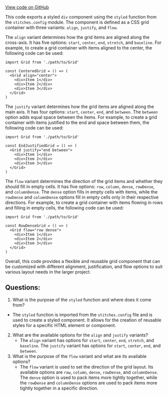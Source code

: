 [View code on GitHub](zoo-labs/zoo/blob/master/ui/src/primitives/Grid.tsx)

This code exports a styled `div` component using the `styled` function from the `stitches.config` module. The component is defined as a CSS grid container with three variants: `align`, `justify`, and `flow`. 

The `align` variant determines how the grid items are aligned along the cross-axis. It has five options: `start`, `center`, `end`, `stretch`, and `baseline`. For example, to create a grid container with items aligned to the center, the following code can be used:

```
import Grid from './path/to/Grid'

const CenteredGrid = () => (
  <Grid align="center">
    <div>Item 1</div>
    <div>Item 2</div>
    <div>Item 3</div>
  </Grid>
)
```

The `justify` variant determines how the grid items are aligned along the main axis. It has four options: `start`, `center`, `end`, and `between`. The `between` option adds equal space between the items. For example, to create a grid container with items justified to the end and space between them, the following code can be used:

```
import Grid from './path/to/Grid'

const EndJustifiedGrid = () => (
  <Grid justify="end between">
    <div>Item 1</div>
    <div>Item 2</div>
    <div>Item 3</div>
  </Grid>
)
```

The `flow` variant determines the direction of the grid items and whether they should fill in empty cells. It has five options: `row`, `column`, `dense`, `rowDense`, and `columnDense`. The `dense` option fills in empty cells with items, while the `rowDense` and `columnDense` options fill in empty cells only in their respective directions. For example, to create a grid container with items flowing in rows and filling in empty cells, the following code can be used:

```
import Grid from './path/to/Grid'

const RowDenseGrid = () => (
  <Grid flow="row dense">
    <div>Item 1</div>
    <div>Item 2</div>
    <div>Item 3</div>
  </Grid>
)
```

Overall, this code provides a flexible and reusable grid component that can be customized with different alignment, justification, and flow options to suit various layout needs in the larger project.
## Questions: 
 1. What is the purpose of the `styled` function and where does it come from?
   - The `styled` function is imported from the `stitches.config` file and is used to create a styled component. It allows for the creation of reusable styles for a specific HTML element or component.
2. What are the available options for the `align` and `justify` variants?
   - The `align` variant has options for `start`, `center`, `end`, `stretch`, and `baseline`. The `justify` variant has options for `start`, `center`, `end`, and `between`.
3. What is the purpose of the `flow` variant and what are its available options?
   - The `flow` variant is used to set the direction of the grid layout. Its available options are `row`, `column`, `dense`, `rowDense`, and `columnDense`. The `dense` option is used to pack items more tightly together, while the `rowDense` and `columnDense` options are used to pack items more tightly together in a specific direction.